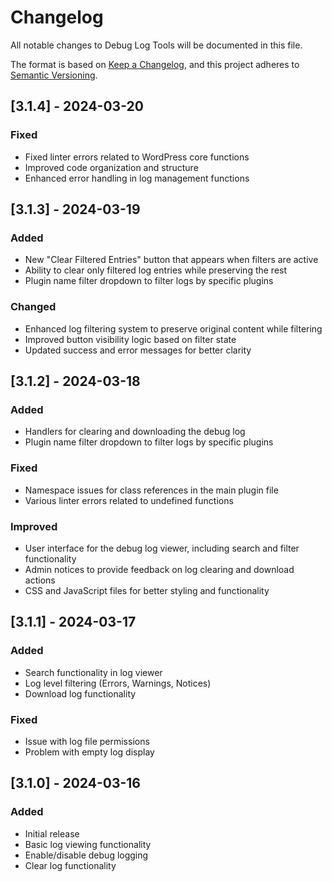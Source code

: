 # Changelog
All notable changes to Debug Log Tools will be documented in this file.

The format is based on [Keep a Changelog](https://keepachangelog.com/en/1.0.0/),
and this project adheres to [Semantic Versioning](https://semver.org/spec/v2.0.0.html).

## [3.1.4] - 2024-03-20
### Fixed
- Fixed linter errors related to WordPress core functions
- Improved code organization and structure
- Enhanced error handling in log management functions

## [3.1.3] - 2024-03-19
### Added
- New "Clear Filtered Entries" button that appears when filters are active
- Ability to clear only filtered log entries while preserving the rest
- Plugin name filter dropdown to filter logs by specific plugins

### Changed
- Enhanced log filtering system to preserve original content while filtering
- Improved button visibility logic based on filter state
- Updated success and error messages for better clarity

## [3.1.2] - 2024-03-18
### Added
- Handlers for clearing and downloading the debug log
- Plugin name filter dropdown to filter logs by specific plugins

### Fixed
- Namespace issues for class references in the main plugin file
- Various linter errors related to undefined functions

### Improved
- User interface for the debug log viewer, including search and filter functionality
- Admin notices to provide feedback on log clearing and download actions
- CSS and JavaScript files for better styling and functionality

## [3.1.1] - 2024-03-17
### Added
- Search functionality in log viewer
- Log level filtering (Errors, Warnings, Notices)
- Download log functionality

### Fixed
- Issue with log file permissions
- Problem with empty log display

## [3.1.0] - 2024-03-16
### Added
- Initial release
- Basic log viewing functionality
- Enable/disable debug logging
- Clear log functionality 